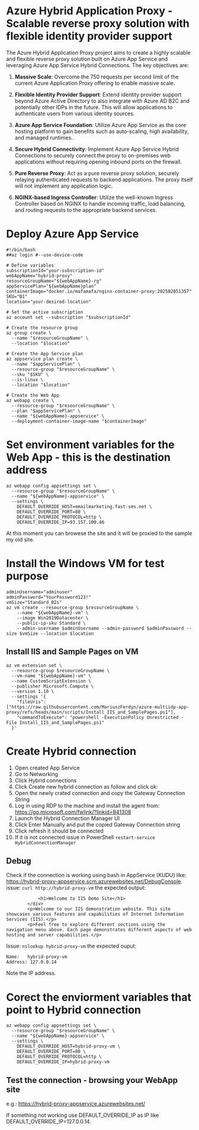 # Azure Hybrid Application Proxy - Scalable reverse proxy solution with flexible identity provider support

The Azure Hybrid Application Proxy project aims to create a highly scalable and flexible reverse proxy solution built on Azure App Service and leveraging Azure App Service Hybrid Connections. The key objectives are:

1. **Massive Scale**: Overcome the 750 requests per second limit of the current Azure Application Proxy offering to enable massive scale.

2. **Flexible Identity Provider Support**: Extend identity provider support beyond Azure Active Directory to also integrate with Azure AD B2C and potentially other IDPs in the future. This will allow applications to authenticate users from various identity sources.

3. **Azure App Service Foundation**: Utilize Azure App Service as the core hosting platform to gain benefits such as auto-scaling, high availability, and managed runtimes.

4. **Secure Hybrid Connectivity**: Implement Azure App Service Hybrid Connections to securely connect the proxy to on-premises web applications without requiring opening inbound ports on the firewall.

5. **Pure Reverse Proxy**: Act as a pure reverse proxy solution, securely relaying authenticated requests to backend applications. The proxy itself will not implement any application logic.

6. **NGINX-based Ingress Controller**: Utilize the well-known Ingress Controller based on NGINX to handle incoming traffic, load balancing, and routing requests to the appropriate backend services.

# Deploy Azure App Service
```
#!/bin/bash
##az login #--use-device-code

# Define variables
subscriptionId="your-subscription-id"
webAppName="hybrid-proxy"
resourceGroupName="${webAppName}-rg"
appServicePlan="${webAppName}plan"
containerImage="docker.io/mafamafa/nginx-container-proxy:202502051357"
SKU="B1"
location="your-desired-location"

# Set the active subscription
az account set --subscription "$subscriptionId"

# Create the resource group
az group create \
  --name "$resourceGroupName" \
  --location "$location"

# Create the App Service plan
az appservice plan create \
  --name "$appServicePlan" \
  --resource-group "$resourceGroupName" \
  --sku "$SKU" \
  --is-linux \
  --location "$location"

# Create the Web App
az webapp create \
  --resource-group "$resourceGroupName" \
  --plan "$appServicePlan" \
  --name "${webAppName}-appservice" \
  --deployment-container-image-name "$containerImage"
```

# Set environment variables for the Web App - this is the destination address
```
az webapp config appsettings set \
  --resource-group "$resourceGroupName" \
  --name "${webAppName}-appservice" \
  --settings \
    DEFAULT_OVERRIDE_HOST=emailmarketing.fast-sms.net \
    DEFAULT_OVERRIDE_PORT=80 \
    DEFAULT_OVERRIDE_PROTOCOL=http \
    DEFAULT_OVERRIDE_IP=93.157.100.46
```
At this moment you can browese the site and it will be proxied to the sample my old site.

# Install the Windows VM for test purpose
```
adminUsername="adminuser"
adminPassword="YourPassword123!"
vmSize="Standard_B2s"
az vm create --resource-group $resourceGroupName \
    --name "${webAppName}-vm" \
    --image Win2019Datacenter \
    --public-ip-sku Standard \
    --admin-username $adminUsername --admin-password $adminPassword --size $vmSize --location $location
```
## Install IIS and Sample Pages on VM
```
az vm extension set \
  --resource-group $resourceGroupName \
  --vm-name "${webAppName}-vm" \
  --name CustomScriptExtension \
  --publisher Microsoft.Compute \
  --version 1.10 \
  --settings '{
    "fileUris": ["https://raw.githubusercontent.com/MariuszFerdyn/azure-multiidp-app-proxy/refs/heads/main/scripts/Install_IIS_and_SamplePages.ps1"],
    "commandToExecute": "powershell -ExecutionPolicy Unrestricted -File Install_IIS_and_SamplePages.ps1"
  }'
```
# Create Hybrid connection
1. Open created App Service
2. Go to Networking
3. Click Hybrid connections
4. Click Create new hybrid connection as follow and click ok:
5. Open the newly crated connection and copy the Gateway Connection String
5. Log in using RDP to the machine and install the agent from: https://go.microsoft.com/fwlink/?linkid=841308
6. Launch the Hybrid Connection Manager UI
7. Click Enter Manually and put the copied Gateway Connection string
8. Click refresh it should be connected
9. If it is not connected issue in PowerShell ```restart-service HybridConnectionManager```
## Debug
Check if the connection is working using bash in AppService (KUDU) like: https://hybrid-proxy-appservice.scm.azurewebsites.net/DebugConsole.
issue: ```curl http://hybrid-proxy-vm```
the expected output:
```
            <h1>Welcome to IIS Demo Site</h1>
        </div>
        <p>Welcome to our IIS demonstration website. This site showcases various features and capabilities of Internet Information Services (IIS).</p>
        <p>Feel free to explore different sections using the navigation menu above. Each page demonstrates different aspects of web hosting and server capabilities.</p>
```
Issue: ```nslookup hybrid-proxy-vm```
the expected ouput:
```
Name:   hybrid-proxy-vm
Address: 127.0.0.14
```
Note the IP address.
# Corect the enviorment variables that point to Hybrid connection
```
az webapp config appsettings set \
  --resource-group "$resourceGroupName" \
  --name "${webAppName}-appservice" \
  --settings \
    DEFAULT_OVERRIDE_HOST=hybrid-proxy-vm \
    DEFAULT_OVERRIDE_PORT=80 \
    DEFAULT_OVERRIDE_PROTOCOL=http \
    DEFAULT_OVERRIDE_IP=hybrid-proxy-vm
```
## Test the connection - browsing your WebApp site
e.g.: https://hybrid-proxy-appservice.azurewebsites.net/

If something not working use DEFAULT_OVERRIDE_IP as IP like DEFAULT_OVERRIDE_IP=127.0.0.14.
